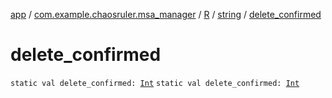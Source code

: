 [app](../../../index.md) / [com.example.chaosruler.msa_manager](../../index.md) / [R](../index.md) / [string](index.md) / [delete_confirmed](.)

# delete_confirmed

`static val delete_confirmed: `[`Int`](https://kotlinlang.org/api/latest/jvm/stdlib/kotlin/-int/index.html)
`static val delete_confirmed: `[`Int`](https://kotlinlang.org/api/latest/jvm/stdlib/kotlin/-int/index.html)